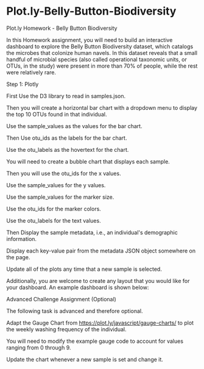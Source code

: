 # Plot.ly-Belly-Button-Biodiversity
Plot.ly Homework - Belly Button Biodiversity

In this Homework assignment, you will need to build an interactive dashboard to explore the Belly Button Biodiversity dataset, which catalogs the microbes that colonize human navels.
In this dataset reveals that a small handful of microbial species (also called operational taxonomic units, or OTUs, in the study) were present in more than 70% of people, while the rest were relatively rare.

Step 1: Plotly


First Use the D3 library to read in samples.json.


Then you will create a horizontal bar chart with a dropdown menu to display the top 10 OTUs found in that individual.




Use the sample_values as the values for the bar chart.


Then Use otu_ids as the labels for the bar chart.


Use the otu_labels as the hovertext for the chart.




You will need to create a bubble chart that displays each sample.



Then you will use the otu_ids for the x values.


Use the sample_values for the y values.


Use the sample_values for the marker size.


Use the  otu_ids for the marker colors.


Use the otu_labels for the text values.








Then Display the sample metadata, i.e., an individual's demographic information.


Display each key-value pair from the metadata JSON object somewhere on the page.




Update all of the plots any time that a new sample is selected.




Additionally, you are welcome to create any layout that you would like for your dashboard. An example dashboard is shown below:












Advanced Challenge Assignment (Optional)

The following task is advanced and therefore optional.


Adapt the Gauge Chart from https://plot.ly/javascript/gauge-charts/ to plot the weekly washing frequency of the individual.



You will need to modify the example gauge code to account for values ranging from 0 through 9.




Update the chart whenever a new sample is set and change it.






